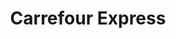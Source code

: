 ---
title: "Carrefour Express"
url: /ciudad-autonoma-de-buenos-aires/carrefour-express-viamonte-2/
shop: comodidad
---